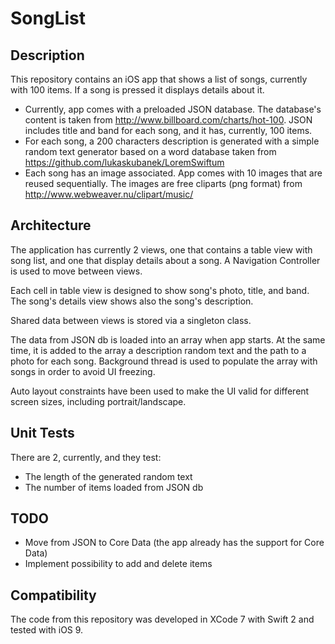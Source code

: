 # SongList

## Description
This repository contains an iOS app that shows a list of songs, currently with 100 items. If a song is pressed it displays details about it.

* Currently, app comes with a preloaded JSON database. The database's content is taken from http://www.billboard.com/charts/hot-100. JSON includes title and band for each song, and it has, currently, 100 items.
* For each song, a 200 characters description is generated with a simple random text generator based on a word database taken from https://github.com/lukaskubanek/LoremSwiftum
* Each song has an image associated. App comes with 10 images that are reused sequentially. The images are free cliparts (png format) from http://www.webweaver.nu/clipart/music/

## Architecture
The application has currently 2 views, one that contains a table view with song list, and one that display details about a song. A Navigation Controller is used to move between views.

Each cell in table view is designed to show song's photo, title, and band. The song's details view shows also the song's description.

Shared data between views is stored via a singleton class.

The data from JSON db is loaded into an array when app starts. At the same time, it is added to the array a description random text and the path to a photo for each song. Background thread is used to populate the array with songs in order to avoid UI freezing.

Auto layout constraints have been used to make the UI valid for different screen sizes, including portrait/landscape.

## Unit Tests
There are 2, currently, and they test:
* The length of the generated random text
* The number of items loaded from JSON db

## TODO
* Move from JSON to Core Data (the app already has the support for Core Data)
* Implement possibility to add and delete items

## Compatibility
The code from this repository was developed in XCode 7 with Swift 2 and tested with iOS 9.
